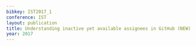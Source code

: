 ```yaml
---
bibkey: IST2017_1
conference: IST
layout: publication
title: Understanding inactive yet available assignees in GitHub (NEW)
year: 2017
---
```

